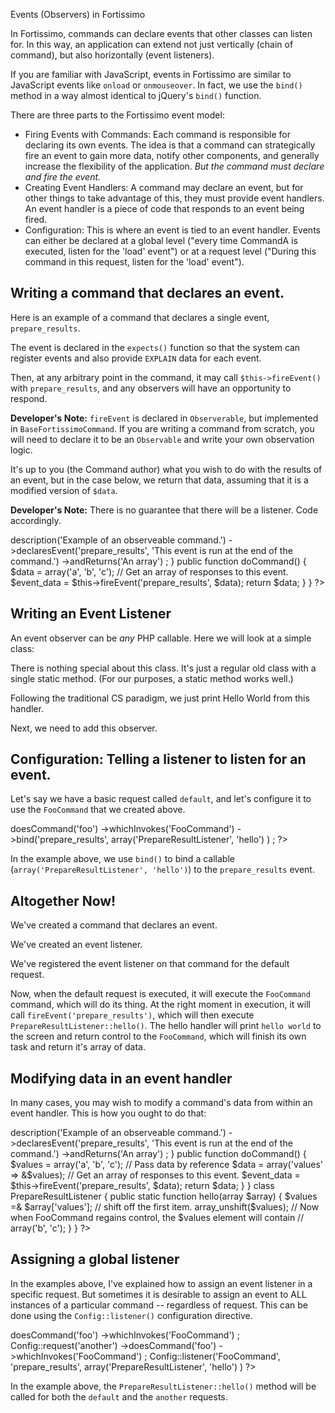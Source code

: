 Events (Observers) in Fortissimo

In Fortissimo, commands can declare events that other classes can listen for. In this way, an
application can extend not just vertically (chain of command), but also horizontally
(event listeners).

If you are familiar with JavaScript, events in Fortissimo are similar to JavaScript events
like `onload` or `onmouseover`. In fact, we use the `bind()` method in a way almost 
identical to jQuery's `bind()` function.

There are three parts to the Fortissimo event model:

  * Firing Events with Commands: Each command is responsible for declaring its own events. The idea is that
    a command can strategically fire an event to gain more data, notify other components,
    and generally increase the flexibility of the application. *But the command must 
    declare and fire the event.*
  * Creating Event Handlers: A command may declare an event, but for other things to take advantage
    of this, they must provide event handlers. An event handler is a piece of code that responds
    to an event being fired.
  * Configuration: This is where an event is tied to an event handler. Events can either be declared
    at a global level ("every time CommandA is executed, listen for the 'load' event") or at a
    request level ("During this command in this request, listen for the 'load' event").


## Writing a command that declares an event.

Here is an example of a command that declares a single event, `prepare_results`.

The event is declared in the `expects()` function so that the system can register events and
also provide `EXPLAIN` data for each event.

Then, at any arbitrary point in the command, it may call `$this->fireEvent()` with
`prepare_results`, and any observers will have an opportunity to respond.

**Developer's Note:** `fireEvent` is declared in `Observerable`, but implemented in `BaseFortissimoCommand`.
If you are writing a command from scratch, you will need to declare it to be an `Observable` and
write your own observation logic.

It's up to you (the Command author) what you wish to do with the results of an event, but in the
case below, we return that data, assuming that it is a modified version of `$data`.

**Developer's Note:** There is no guarantee that there will be a listener. Code accordingly.

<?php
class FooCommand extends BaseFortissimoCommand {
  
  public function expects() {
    return $this->description('Example of an observeable command.')
      ->declaresEvent('prepare_results', 'This event is run at the end of the command.')
      ->andReturns('An array')
    ;
  }

  public function doCommand() {
    $data = array('a', 'b', 'c');
    
    // Get an array of responses to this event.
    $event_data = $this->fireEvent('prepare_results', $data);
    
    return $data;
  }
}

?>

## Writing an Event Listener

An event observer can be *any* PHP callable. Here we will look at a simple class:

<?php
class PrepareResultListener {
  public static function hello(array $array) {
    print "Hello World";
  }
}
?>

There is nothing special about this class. It's just a regular old class with a single static method. (For our purposes, a static method works well.)

Following the traditional CS paradigm, we just print Hello World from this handler.

Next, we need to add this observer.

## Configuration: Telling a listener to listen for an event.

Let's say we have a basic request called `default`, and let's configure it to use the `FooCommand` that we created above.
<?php
// This is executed if no path is specified.
Config::request('default')
  ->doesCommand('foo')
    ->whichInvokes('FooCommand')
    ->bind('prepare_results', array('PrepareResultListener', 'hello') )
;
?>

In the example above, we use `bind()` to bind a callable (`array('PrepareResultListener', 'hello')`) to the `prepare_results` event.

## Altogether Now!

We've created a command that declares an event.

We've created an event listener.

We've registered the event listener on that command for the default request.

Now, when the default request is executed, it will execute the `FooCommand` command, which will do its thing. At the right moment in execution, it will call `fireEvent('prepare_results')`, which will then execute `PrepareResultListener::hello()`. The hello handler will print `hello world` to the screen and return control to the `FooCommand`, which will finish its own task and return it's array of data.

## Modifying data in an event handler

In many cases, you may wish to modify a command's data from within an event handler. This is how you ought to do that:

<?php
class FooCommand extends BaseFortissimoCommand {
  
  public function expects() {
    return $this->description('Example of an observeable command.')
      ->declaresEvent('prepare_results', 'This event is run at the end of the command.')
      ->andReturns('An array')
    ;
  }

  public function doCommand() {
    $values = array('a', 'b', 'c');
    
    // Pass data by reference
    $data = array('values' => &$values);
    
    // Get an array of responses to this event.
    $event_data = $this->fireEvent('prepare_results', $data);
    
    return $data;
  }
}
class PrepareResultListener {
  public static function hello(array $array) {
    $values =& $array['values'];
    
    // shift off the first item.
    array_unshift($values);
    
    // Now when FooCommand regains control, the $values element will contain 
    // array('b', 'c');
  }
}

?>

## Assigning a global listener

In the examples above, I've explained how to assign an event listener in a specific request. But sometimes it is desirable to assign an event to ALL instances of a particular command -- regardless of request. This can be done using the `Config::listener()` configuration directive.

<?php
// This is executed if no path is specified.
Config::request('default')
  ->doesCommand('foo')
    ->whichInvokes('FooCommand')
;

Config::request('another')
  ->doesCommand('foo')
    ->whichInvokes('FooCommand')
;

Config::listener('FooCommand', 'prepare_results', array('PrepareResultListener', 'hello') )
?>

In the example above, the `PrepareResultListener::hello()` method will be called for both the `default` and the `another` requests.